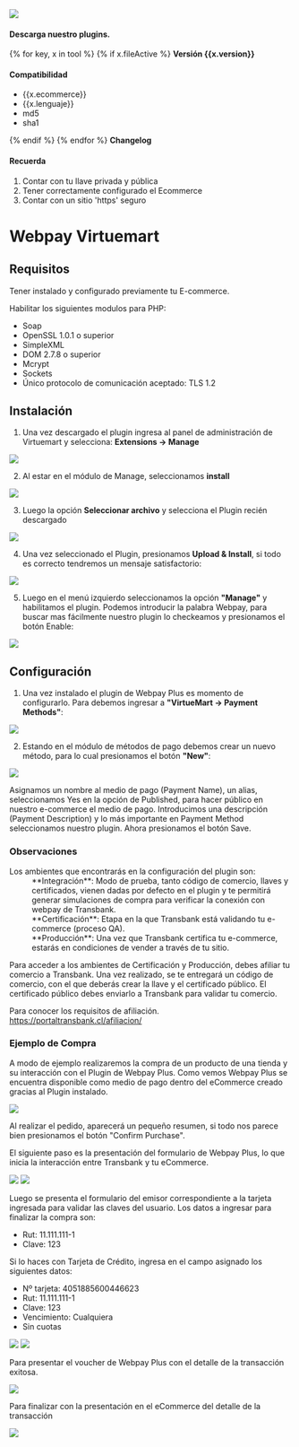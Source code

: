 <script>$(function () {$('[data-toggle="popover"]').popover()});</script>

<div class="data-menu-side-right">
  <div class="btn-side-right"><span><img src="/images/navbar.png"></span></div>
  <div class="block-cantainer">
    <h4>Descarga nuestro plugins.</h4>
    {% for key, x in tool %}
      {% if x.fileActive %}
        <span class="btn-download" data-target='#modalDownloadPlugins' id="press-p-btn-{{x.ident}}"
              data-plugin="download?type_d=plugin_v&f={{x.fileActive}}&v={{x.ident}}&tool={{x.tool}}&type_t={{x.type_t}}&pr={{x.pr}}">
          <b class="td_btn-more sm">Versión {{x.version}}</b>
        </span>
        <h4>Compatibilidad</h4>
        <ul>
          <li>{{x.ecommerce}}</li>
          <li>{{x.lenguaje}}</li>
          <li><span data-container="body" data-toggle="popover" data-placement="top" data-content="{{x.md5}}">md5</span></li>
          <li><span data-container="body" data-toggle="popover" data-placement="top" data-content="{{x.sha1}}">sha1</span></li>
        </ul>
      {% endif %}
    {% endfor %}
    <span class="btn-download top-x2 bottom-x2" data-toggle="modal" data-target="#modalChangelogPlugins"><b>Changelog</b></span>
    <h4>Recuerda</h4>
    <ol>
      <li>Contar con tu llave privada y pública</li>
      <li>Tener correctamente configurado el Ecommerce</li>
      <li>Contar con un sitio 'https' seguro</li>
    </ol>
  </div>
</div>

<h1 class="toc-ignore">Webpay Virtuemart</h1>
<h1 style="display: none;">Webpay</h1>

## Requisitos
Tener instalado y configurado previamente tu E-commerce.

Habilitar los siguientes modulos para PHP:
+ Soap
+ OpenSSL 1.0.1 o superior
+ SimpleXML
+ DOM 2.7.8 o superior
+ Mcrypt
+ Sockets
+ Único protocolo de comunicación aceptado: TLS 1.2

## Instalación

1. Una vez descargado el plugin ingresa al panel de administración de Virtuemart y selecciona:
**Extensions → Manage**

<img src="/images/plug/virtue/webpay/01.png" class="rounded mx-auto d-block">

2. Al estar en el módulo de Manage, seleccionamos **install**

<img src="/images/plug/virtue/webpay/02.png" class="rounded mx-auto d-block">

3. Luego la opción **Seleccionar archivo** y selecciona el Plugin recién descargado

<img src="/images/plug/virtue/webpay/03.png" class="rounded mx-auto d-block">

4. Una vez seleccionado el Plugin, presionamos **Upload & Install**, si todo es correcto tendremos un mensaje satisfactorio:

<img src="/images/plug/virtue/webpay/04.png" class="rounded mx-auto d-block"/>

5. Luego en el menú izquierdo seleccionamos la opción **"Manage"** y habilitamos el plugin. Podemos introducir la palabra Webpay, para buscar mas fácilmente nuestro plugin lo checkeamos y presionamos el botón Enable:

<img src="/images/plug/virtue/webpay/05.png" class="rounded mx-auto d-block"/>

## Configuración

1. Una vez instalado el plugin de Webpay Plus es momento de configurarlo. Para debemos ingresar a **"VirtueMart → Payment Methods"**:

<img src="/images/plug/virtue/webpay/06.png" class="rounded mx-auto d-block"/>

2. Estando en el módulo de métodos de pago debemos crear un nuevo método, para lo cual presionamos el botón **"New"**:

<img src="/images/plug/virtue/webpay/07.png" class="rounded mx-auto d-block"/>

Asignamos un nombre al medio de pago (Payment Name), un alias, seleccionamos Yes en la opción de Published, para hacer público en nuestro e-commerce el medio de pago. Introducimos una descripción (Payment Description) y lo más importante en Payment Method seleccionamos nuestro plugin. Ahora presionamos el botón Save.

### Observaciones
<dl>
  <dt>Los ambientes que encontrarás en la configuración del plugin son:</dt>

  <dd>**Integración**: Modo de prueba, tanto código de comercio, llaves y certificados, vienen dadas por defecto en el plugin y te permitirá generar simulaciones de compra para verificar la conexión con webpay de Transbank.</dd>

  <dd>**Certificación**: Etapa en la que Transbank está validando tu e-commerce (proceso QA).</dd>

  <dd>**Producción**: Una vez que Transbank certifica tu e-commerce, estarás en condiciones de vender a través de tu sitio.</dd>
</dl>

Para acceder a los ambientes de Certificación y Producción, debes afiliar tu comercio a Transbank. Una vez realizado, se te entregará un código de comercio, con el que deberás crear la llave y el certificado público. El certificado público debes enviarlo a Transbank para validar tu comercio.

Para conocer los requisitos de afiliación.  <a href="https://portaltransbank.cl/afiliacion/" target="blank">https://portaltransbank.cl/afiliacion/</a>

### Ejemplo de Compra

A modo de ejemplo realizaremos la compra de un producto de una tienda y su interacción con el Plugin de Webpay Plus. Como vemos Webpay Plus se encuentra disponible como medio de pago dentro del eCommerce creado gracias al Plugin instalado.

<img src="/images/plug/virtue/webpay/08.png" class="rounded mx-auto d-block"/>

Al realizar el pedido, aparecerá un pequeño resumen, si todo nos parece bien presionamos el botón "Confirm Purchase".

El siguiente paso es la presentación del formulario de Webpay Plus, lo que inicia la interacción entre Transbank y tu eCommerce.

<img src="/images/plug/webpay_form/form_01.png" class="rounded mx-auto d-block"/>

<img src="/images/plug/webpay_form/form_02.png" class="rounded mx-auto d-block"/>

Luego se presenta el formulario del emisor correspondiente a la tarjeta ingresada para validar las claves del usuario. Los datos a ingresar para finalizar la compra son:
+ Rut: 11.111.111-1
+ Clave: 123

Si lo haces con Tarjeta de Crédito, ingresa en el campo asignado los siguientes datos:
+ Nº tarjeta: 4051885600446623
+ Rut: 11.111.111-1
+ Clave: 123
+ Vencimiento: Cualquiera
+ Sin cuotas

<img src="/images/plug/webpay_form/form_03.png" class="rounded mx-auto d-block"/>

<img src="/images/plug/webpay_form/form_04.png" class="rounded mx-auto d-block"/>

Para presentar el voucher de Webpay Plus con el detalle de la transacción exitosa.

<img src="/images/plug/webpay_form/form_05.png" class="rounded mx-auto d-block"/>

Para finalizar con la presentación en el eCommerce del detalle de la transacción

<img src="/images/plug/virtue/webpay/12.png" class="rounded mx-auto d-block"/>
